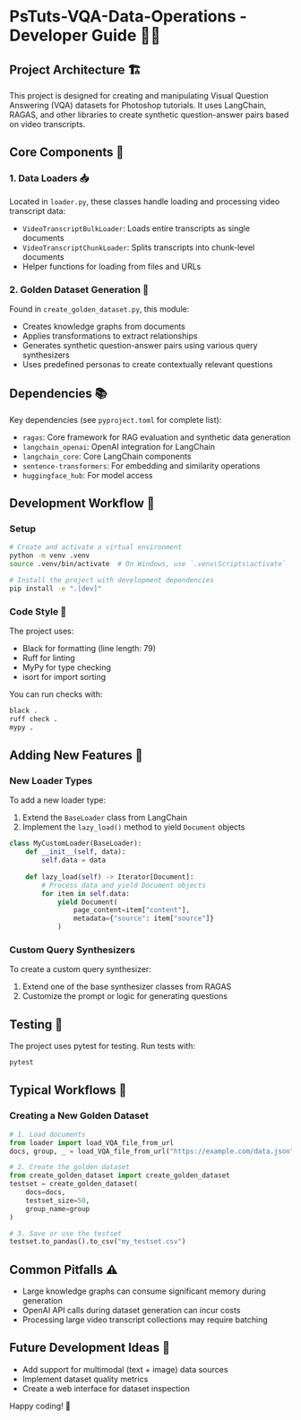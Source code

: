 # PsTuts-VQA-Data-Operations - Developer Guide 🧑‍💻

## Project Architecture 🏗️

This project is designed for creating and manipulating Visual Question Answering (VQA) datasets for Photoshop tutorials. It uses LangChain, RAGAS, and other libraries to create synthetic question-answer pairs based on video transcripts.

## Core Components 🧩

### 1. Data Loaders 📥

Located in `loader.py`, these classes handle loading and processing video transcript data:

- `VideoTranscriptBulkLoader`: Loads entire transcripts as single documents
- `VideoTranscriptChunkLoader`: Splits transcripts into chunk-level documents
- Helper functions for loading from files and URLs

### 2. Golden Dataset Generation 🌠

Found in `create_golden_dataset.py`, this module:
- Creates knowledge graphs from documents
- Applies transformations to extract relationships
- Generates synthetic question-answer pairs using various query synthesizers
- Uses predefined personas to create contextually relevant questions

## Dependencies 📚

Key dependencies (see `pyproject.toml` for complete list):
- `ragas`: Core framework for RAG evaluation and synthetic data generation
- `langchain_openai`: OpenAI integration for LangChain
- `langchain_core`: Core LangChain components
- `sentence-transformers`: For embedding and similarity operations
- `huggingface_hub`: For model access

## Development Workflow 🔄

### Setup

```bash
# Create and activate a virtual environment
python -m venv .venv
source .venv/bin/activate  # On Windows, use `.venv\Scripts\activate`

# Install the project with development dependencies
pip install -e ".[dev]"
```

### Code Style 🎨

The project uses:
- Black for formatting (line length: 79)
- Ruff for linting
- MyPy for type checking
- isort for import sorting

You can run checks with:
```bash
black .
ruff check .
mypy .
```

## Adding New Features 🚀

### New Loader Types

To add a new loader type:
1. Extend the `BaseLoader` class from LangChain
2. Implement the `lazy_load()` method to yield `Document` objects

```python
class MyCustomLoader(BaseLoader):
    def __init__(self, data):
        self.data = data
        
    def lazy_load(self) -> Iterator[Document]:
        # Process data and yield Document objects
        for item in self.data:
            yield Document(
                page_content=item["content"],
                metadata={"source": item["source"]}
            )
```

### Custom Query Synthesizers

To create a custom query synthesizer:
1. Extend one of the base synthesizer classes from RAGAS
2. Customize the prompt or logic for generating questions

## Testing 🧪

The project uses pytest for testing. Run tests with:

```bash
pytest
```

## Typical Workflows 🌊

### Creating a New Golden Dataset

```python
# 1. Load documents
from loader import load_VQA_file_from_url
docs, group, _ = load_VQA_file_from_url("https://example.com/data.json")

# 2. Create the golden dataset
from create_golden_dataset import create_golden_dataset
testset = create_golden_dataset(
    docs=docs,
    testset_size=50,
    group_name=group
)

# 3. Save or use the testset
testset.to_pandas().to_csv("my_testset.csv")
```

## Common Pitfalls ⚠️

- Large knowledge graphs can consume significant memory during generation
- OpenAI API calls during dataset generation can incur costs
- Processing large video transcript collections may require batching

## Future Development Ideas 💭

- Add support for multimodal (text + image) data sources
- Implement dataset quality metrics
- Create a web interface for dataset inspection

Happy coding! 🎉 